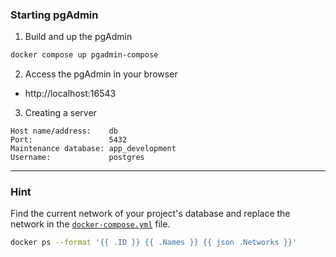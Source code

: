 ### Starting pgAdmin

1. Build and up the pgAdmin

```bash
docker compose up pgadmin-compose
```

2. Access the pgAdmin in your browser

  - http://localhost:16543


3. Creating a server

```
Host name/address:    db
Port:                 5432
Maintenance database: app_development
Username:             postgres
```

---

### Hint

Find the current network of your project's database and replace the network in the [`docker-compose.yml`](/docker-compose.yml) file.

```bash
docker ps --format '{{ .ID }} {{ .Names }} {{ json .Networks }}'
```
